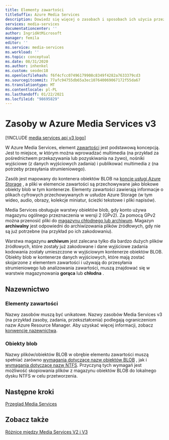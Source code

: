 ```yaml
---
title: Elementy zawartości
titleSuffix: Azure Media Services
description: Dowiedz się więcej o zasobach i sposobach ich użycia przez Azure Media Services.
services: media-services
documentationcenter: ''
author: IngridAtMicrosoft
manager: femila
editor: ''
ms.service: media-services
ms.workload: ''
ms.topic: conceptual
ms.date: 08/31/2020
ms.author: inhenkel
ms.custom: seodec18
ms.openlocfilehash: f6f4cfcc07496179908c8349f4282a7633379cd3
ms.sourcegitcommit: 77afc94755db65a3ec107640069067172f55da67
ms.translationtype: MT
ms.contentlocale: pl-PL
ms.lasthandoff: 01/22/2021
ms.locfileid: "98695829"
---
```

# <a name="assets-in-azure-media-services-v3"></a>Zasoby w Azure Media Services v3

[!INCLUDE [media services api v3 logo](./includes/v3-hr.md)]

W Azure Media Services, element [zawartości](/rest/api/media/assets) jest podstawową koncepcją. Jest to miejsce, w którym można wprowadzać multimedia (na przykład za pośrednictwem przekazywania lub pozyskiwania na żywo), nośniki wyjściowe (z danych wyjściowych zadania) i publikować multimedia z (na potrzeby przesyłania strumieniowego). 

Zasób jest mapowany do kontenera obiektów BLOB na [koncie usługi Azure Storage](storage-account-concept.md) , a pliki w elemencie zawartości są przechowywane jako blokowe obiekty blob w tym kontenerze. Elementy zawartości zawierają informacje o plikach cyfrowych przechowywanych w usłudze Azure Storage (w tym wideo, audio, obrazy, kolekcje miniatur, ścieżki tekstowe i pliki napisów).

Media Services obsługuje warstwy obiektów blob, gdy konto używa magazynu ogólnego przeznaczenia w wersji 2 (GPv2). Za pomocą GPv2 można przenosić pliki do [magazynu chłodnego lub archiwum](../../storage/blobs/storage-blob-storage-tiers.md). Magazyn **archiwalny** jest odpowiedni do archiwizowania plików źródłowych, gdy nie są już potrzebne (na przykład po ich zakodowaniu).

Warstwa magazynu **archiwum** jest zalecana tylko dla bardzo dużych plików źródłowych, które zostały już zakodowane i dane wyjściowe zadania kodowania zostały umieszczone w wyjściowym kontenerze obiektów BLOB. Obiekty blob w kontenerze danych wyjściowych, które mają zostać skojarzone z elementem zawartości i używają do przesyłania strumieniowego lub analizowania zawartości, muszą znajdować się w warstwie magazynowania **gorąca** lub **chłodna** .

## <a name="naming"></a>Nazewnictwo 

### <a name="assets"></a>Elementy zawartości

Nazwy zasobów muszą być unikatowe. Nazwy zasobów Media Services v3 (na przykład zasoby, zadania, przekształcenia) podlegają ograniczeniom nazw Azure Resource Manager. Aby uzyskać więcej informacji, zobacz [konwencje nazewnictwa](media-services-apis-overview.md#naming-conventions).

### <a name="blobs"></a>Obiekty blob

Nazwy plików/obiektów BLOB w obrębie elementu zawartości muszą spełniać zarówno [wymagania dotyczące nazw obiektów BLOB](/rest/api/storageservices/naming-and-referencing-containers--blobs--and-metadata) , jak i [wymagania dotyczące nazw NTFS](/windows/win32/fileio/naming-a-file). Przyczyną tych wymagań jest możliwość skopiowania plików z magazynu obiektów BLOB do lokalnego dysku NTFS w celu przetworzenia.

## <a name="next-steps"></a>Następne kroki

[Przegląd Media Services](media-services-overview.md)

## <a name="see-also"></a>Zobacz także

[Różnice między Media Services V2 i V3](migrate-v-2-v-3-migration-introduction.md)
